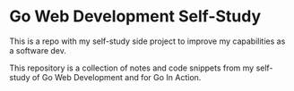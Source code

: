 # Go Web Development Self-Study

This is a repo with my self-study side project to improve my capabilities as a software dev.

This repository is a collection of notes and code snippets from my self-study of Go Web Development and for Go In Action.